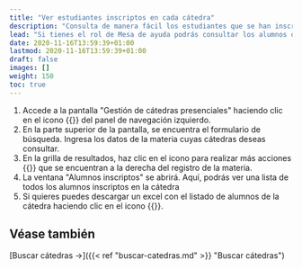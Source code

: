 ```yaml
---
title: "Ver estudiantes inscriptos en cada cátedra"
description: "Consulta de manera fácil los estudiantes que se han inscripto a una cátedra."
lead: "Si tienes el rol de Mesa de ayuda podrás consultar los alumnos que se han inscripto para cada cátedra."
date: 2020-11-16T13:59:39+01:00
lastmod: 2020-11-16T13:59:39+01:00
draft: false
images: []
weight: 150
toc: true
---
```


1. Accede a la pantalla "Gestión de cátedras presenciales" haciendo clic en el icono {{<inline-icon image="menu.png" alt="hamburger menu icon">}} del panel de navegación izquierdo.
1. En la parte superior de la pantalla, se encuentra el formulario de búsqueda. Ingresa los datos de la materia cuyas cátedras deseas consultar.
1. En la grilla de resultados, haz clic en el icono para realizar más acciones {{<inline-icon image="more actions H.png" alt="more actions horizontal icon">}} que se encuentran a la derecha del registro de la materia. 
1. La ventana "Alumnos inscriptos" se abrirá. Aquí, podrás ver una lista de todos los alumnos inscriptos en la cátedra
1. Si quieres puedes descargar un excel con el listado de alumnos de la cátedra haciendo clic en el icono {{<inline-icon image="download file.png" alt="download icon">}}.

## Véase también

[Buscar cátedras →]({{< ref "buscar-catedras.md" >}} "Buscar cátedras")
